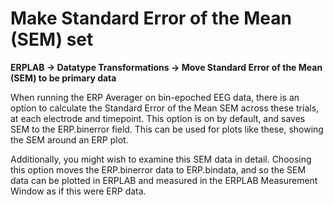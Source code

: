 
# Make Standard Error of the Mean (SEM) set

**ERPLAB -> Datatype Transformations -> Move Standard Error of the Mean (SEM) to be primary data**

When running the ERP Averager on bin-epoched EEG data, there is an option to calculate the Standard Error of the Mean SEM across these trials, at each electrode and timepoint. This option is on by default, and saves SEM to the ERP.binerror field. This can be used for plots like these, showing the SEM around an ERP plot.


Additionally, you might wish to examine this SEM data in detail. Choosing this option moves the ERP.binerror data to ERP.bindata, and so the SEM data can be plotted in ERPLAB and measured in the ERPLAB Measurement Window as if this were ERP data.
